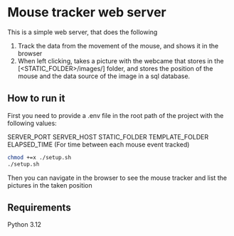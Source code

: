 # Mouse tracker web server

This is a simple web server, that does the following 

1. Track the data from the movement of the mouse, and shows it in the browser
2. When left clicking, takes a picture with the webcame that stores in the [<STATIC_FOLDER>/images/] folder, and
stores the position of the mouse and the data source of the image in a sql database.

## How to run it
First you need to provide a .env file in the root path of the project with the following values:

SERVER_PORT
SERVER_HOST
STATIC_FOLDER
TEMPLATE_FOLDER
ELAPSED_TIME (For time between each mouse event tracked)

```bash
chmod +=x ./setup.sh
./setup.sh
```

Then you can navigate in the browser to see the mouse tracker and list the pictures in the taken position

## Requirements

Python 3.12
